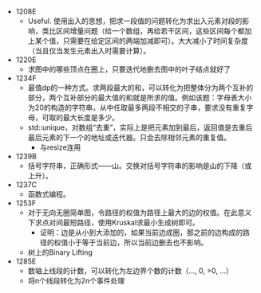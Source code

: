 - 1208E
    - Useful. 使用出入的思想，把求一段值的问题转化为求出入元素对段的影响，类比区间增量问题（给一个数组，再给若干区间，这些区间每个都加上某个值，只需要在给定区间的两端加减即可）。大大减小了时间复杂度（当且仅当发生元素出入时需要计算）。
- 1220E
    - 求图中的哪些顶点在圈上，只要迭代地删去图中的叶子结点就好了
- 1234F
    - 最值dp的一种方式。求两段最大的和，可以转化为把整体分为两个互补的部分，两个互补部分的最大值的和就是所求的值。例如该题：字母表大小为20的构造的字符串，从中任取最多两段不相交的子串，要求没有重复字母，可取的最大长度是多少。
    - std::unique，对数组“去重”，实际上是把元素加到最后，返回值是去重后最后元素的下一个的地址或迭代器。只会去除相邻元素的重复值。
        - 与resize连用
- 1239B
    - 括号字符串，正确形式——山。交换对括号字符串的影响是山的下降（或上升）。
- 1237C
    - 函数式编程。
- 1253F
    - 对于无向无圈简单图，令路径的权值为路径上最大的边的权值。在此意义下求点对间最短路径，使用Kruskal求最小生成树即可。
        - 证明：边是从小到大添加的，如果当前边成圈，那之前的边构成的路径的权值小于等于当前边，所以当前边删去也不影响。
    - 树上的Binary Lifting
- 1285E
    - 数轴上线段的计数，可以转化为左边界个数的计数（..., 0, >0, ...）
    - 将n个线段转化为2n个事件处理
